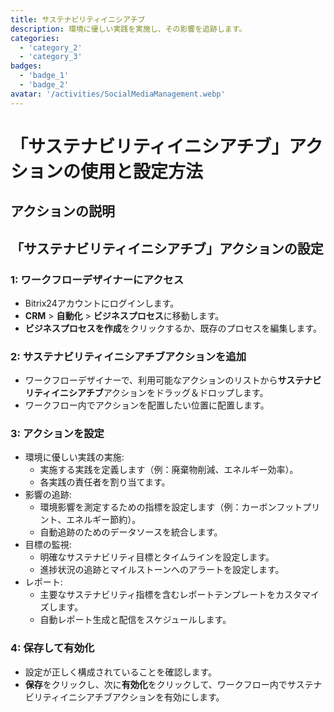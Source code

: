 ```yaml
---
title: サステナビリティイニシアチブ
description: 環境に優しい実践を実施し、その影響を追跡します。
categories: 
  - 'category_2'
  - 'category_3'
badges: 
  - 'badge_1'
  - 'badge_2'
avatar: '/activities/SocialMediaManagement.webp'
---
```


# 「サステナビリティイニシアチブ」アクションの使用と設定方法

## アクションの説明

## **「サステナビリティイニシアチブ」アクションの設定**

### 1: ワークフローデザイナーにアクセス
- Bitrix24アカウントにログインします。
- **CRM** > **自動化** > **ビジネスプロセス**に移動します。
- **ビジネスプロセスを作成**をクリックするか、既存のプロセスを編集します。

### 2: サステナビリティイニシアチブアクションを追加
- ワークフローデザイナーで、利用可能なアクションのリストから**サステナビリティイニシアチブ**アクションをドラッグ＆ドロップします。
- ワークフロー内でアクションを配置したい位置に配置します。

### 3: アクションを設定
- 環境に優しい実践の実施:
  - 実施する実践を定義します（例：廃棄物削減、エネルギー効率）。
  - 各実践の責任者を割り当てます。
- 影響の追跡:
  - 環境影響を測定するための指標を設定します（例：カーボンフットプリント、エネルギー節約）。
  - 自動追跡のためのデータソースを統合します。
- 目標の監視:
  - 明確なサステナビリティ目標とタイムラインを設定します。
  - 進捗状況の追跡とマイルストーンへのアラートを設定します。
- レポート:
  - 主要なサステナビリティ指標を含むレポートテンプレートをカスタマイズします。
  - 自動レポート生成と配信をスケジュールします。

### 4: 保存して有効化
- 設定が正しく構成されていることを確認します。
- **保存**をクリックし、次に**有効化**をクリックして、ワークフロー内でサステナビリティイニシアチブアクションを有効にします。